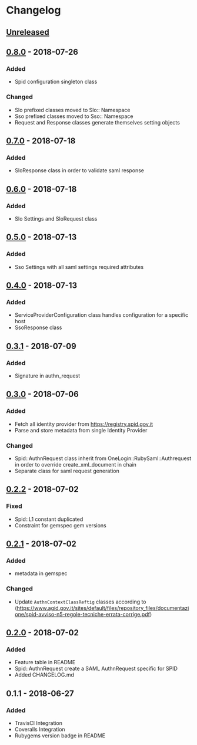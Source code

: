 # Changelog

## [Unreleased]

## [0.8.0] - 2018-07-26
### Added
- Spid configuration singleton class

### Changed
- Slo prefixed classes moved to Slo:: Namespace
- Sso prefixed classes moved to Sso:: Namespace
- Request and Response classes generate themselves setting objects

## [0.7.0] - 2018-07-18
### Added
- SloResponse class in order to validate saml response

## [0.6.0] - 2018-07-18
### Added
- Slo Settings and SloRequest class

## [0.5.0] - 2018-07-13
### Added
- Sso Settings with all saml settings required attributes

## [0.4.0] - 2018-07-13
### Added
- ServiceProviderConfiguration class handles configuration for a specific host
- SsoResponse class

## [0.3.1] - 2018-07-09
### Added
- Signature in authn_request

## [0.3.0] - 2018-07-06

### Added
- Fetch all identity provider from https://registry.spid.gov.it
- Parse and store metadata from single Identity Provider
### Changed
- Spid::AuthnRequest class inherit from OneLogin::RubySaml::Authrequest in order to override create_xml_document in chain
- Separate class for saml request generation

## [0.2.2] - 2018-07-02
### Fixed
- Spid::L1 constant duplicated
- Constraint for gemspec gem versions

## [0.2.1] - 2018-07-02
### Added
- metadata in gemspec

### Changed
- Update ```AuthnContextClassReftig``` classes according to (https://www.agid.gov.it/sites/default/files/repository_files/documentazione/spid-avviso-n5-regole-tecniche-errata-corrige.pdf)

## [0.2.0] - 2018-07-02
### Added
- Feature table in README
- Spid::AuthnRequest create a SAML AuthnRequest specific for SPID
- Added CHANGELOG.md

## 0.1.1 - 2018-06-27
### Added
- TravisCI Integration
- Coveralls Integration
- Rubygems version badge in README

[Unreleased]: https://github.com/italia/spid-ruby/compare/v0.8.0...HEAD
[0.8.0]: https://github.com/italia/spid-ruby/compare/v0.7.0...v0.8.0
[0.7.0]: https://github.com/italia/spid-ruby/compare/v0.6.0...v0.7.0
[0.6.0]: https://github.com/italia/spid-ruby/compare/v0.5.0...v0.6.0
[0.5.0]: https://github.com/italia/spid-ruby/compare/v0.4.0...v0.5.0
[0.4.0]: https://github.com/italia/spid-ruby/compare/v0.3.1...v0.4.0
[0.3.1]: https://github.com/italia/spid-ruby/compare/v0.3.0...v0.3.1
[0.3.0]: https://github.com/italia/spid-ruby/compare/v0.2.2...v0.3.0
[0.2.2]: https://github.com/italia/spid-ruby/compare/v0.2.1...v0.2.2
[0.2.1]: https://github.com/italia/spid-ruby/compare/v0.2.0...v0.2.1
[0.2.0]: https://github.com/italia/spid-ruby/compare/v0.1.1...v0.2.0

